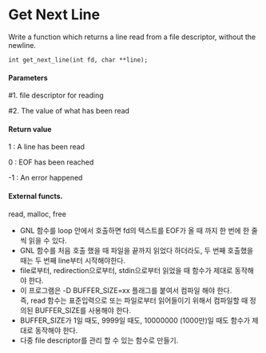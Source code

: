 # Get Next Line
Write a function which returns a line read from a file descriptor, without the newline.
```
int get_next_line(int fd, char **line);
```
#### Parameters
#1. file descriptor for reading

#2. The value of what has been read

#### Return value
1 : A line has been read

0 : EOF has been reached

-1 : An error happened

#### External functs.
read, malloc, free

* GNL 함수를 loop 안에서 호출하면 fd의 텍스트를 EOF가 올 때 까지 한 번에 한 줄씩 읽을 수 있다.
* GNL 함수를 처음 호출 했을 때 파일을 끝까지 읽었다 하더라도, 두 번째 호출했을 때는 두 번째 line부터 시작해야한다.
* file로부터, redirection으로부터, stdin으로부터 읽었을 때 함수가 제대로 동작해야 한다.
* 이 프로그램은 -D BUFFER_SIZE=xx 플래그를 붙여서 컴파일 해야 한다. \
즉, read 함수는 표준입력으로 또는 파일로부터 읽어들이기 위해서 컴파일할 때 정의된 BUFFER_SIZE를 사용해야 한다.
* BUFFER_SIZE가 1일 때도, 9999일 때도, 10000000 (1000만)일 때도 함수가 제대로 동작해야 한다.
* 다중 file descriptor를 관리 할 수 있는 함수로 만들기. 
